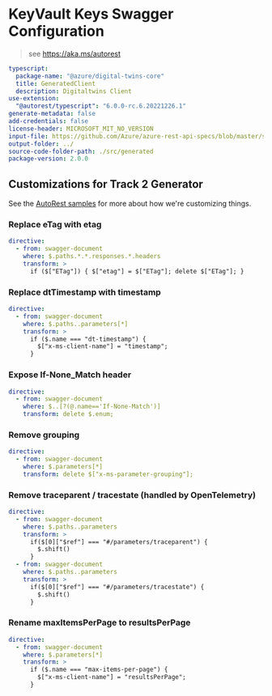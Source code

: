 # KeyVault Keys Swagger Configuration

> see https://aka.ms/autorest

```yaml
typescript:
  package-name: "@azure/digital-twins-core"
  title: GeneratedClient
  description: Digitaltwins Client
use-extension:
  "@autorest/typescript": "6.0.0-rc.6.20221226.1"
generate-metadata: false
add-credentials: false
license-header: MICROSOFT_MIT_NO_VERSION
input-file: https://github.com/Azure/azure-rest-api-specs/blob/master/specification/digitaltwins/data-plane/Microsoft.DigitalTwins/stable/2020-10-31/digitaltwins.json
output-folder: ../
source-code-folder-path: ./src/generated
package-version: 2.0.0
```

## Customizations for Track 2 Generator

See the [AutoRest samples](https://github.com/Azure/autorest/tree/master/Samples/3b-custom-transformations)
for more about how we're customizing things.

### Replace eTag with etag

```yaml
directive:
  - from: swagger-document
    where: $.paths.*.*.responses.*.headers
    transform: >
      if ($["ETag"]) { $["etag"] = $["ETag"]; delete $["ETag"]; }
```

### Replace dtTimestamp with timestamp

```yaml
directive:
  - from: swagger-document
    where: $.paths..parameters[*]
    transform: >
      if ($.name === "dt-timestamp") {
        $["x-ms-client-name"] = "timestamp";
      }
```

### Expose If-None_Match header

```yaml
directive:
  - from: swagger-document
    where: $..[?(@.name=='If-None-Match')]
    transform: delete $.enum;
```

### Remove grouping

```yaml
directive:
  - from: swagger-document
    where: $.parameters[*]
    transform: delete $["x-ms-parameter-grouping"];
```

### Remove traceparent / tracestate (handled by OpenTelemetry)

```yaml
directive:
  - from: swagger-document
    where: $.paths..parameters
    transform: >
      if($[0]["$ref"] === "#/parameters/traceparent") {
        $.shift()
      }
  - from: swagger-document
    where: $.paths..parameters
    transform: >
      if($[0]["$ref"] === "#/parameters/tracestate") {
        $.shift()
      }
```

### Rename maxItemsPerPage to resultsPerPage

```yaml
directive:
  - from: swagger-document
    where: $.parameters[*]
    transform: >
      if ($.name === "max-items-per-page") {
        $["x-ms-client-name"] = "resultsPerPage";
      }
```
